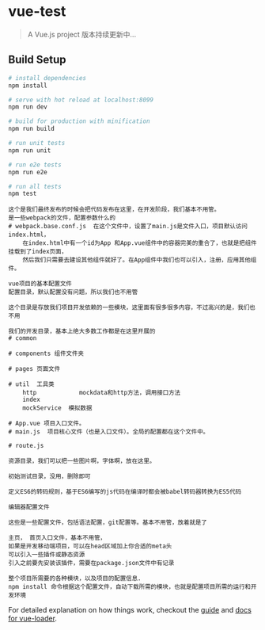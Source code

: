 # vue-test

> A Vue.js project  版本持续更新中...

## Build Setup

``` bash
# install dependencies
npm install

# serve with hot reload at localhost:8099
npm run dev

# build for production with minification
npm run build

# run unit tests
npm run unit

# run e2e tests
npm run e2e

# run all tests
npm test
```
<!-- 文件介绍 -->

<!-- build -->
	这个是我们最终发布的时候会把代码发布在这里，在开发阶段，我们基本不用管。
	是一些webpack的文件，配置参数什么的
	# webpack.base.conf.js  在这个文件中，设置了main.js是文件入口，项目默认访问index.html，
		在index.html中有一个id为App 和App.vue组件中的容器完美的重合了，也就是把组件挂载到了index页面，
		然后我们只需要去建设其他组件就好了。在App组件中我们也可以引入，注册，应用其他组件。
<!-- config -->
	vue项目的基本配置文件
	配置目录，默认配置没有问题，所以我们也不用管
<!-- node_modules -->
	这个目录是存放我们项目开发依赖的一些模块，这里面有很多很多内容，不过高兴的是，我们也不用
<!-- src -->
	我们的开发目录，基本上绝大多数工作都是在这里开展的
	# common

	# components 组件文件夹

	# pages 页面文件

	# util  工具类
		http			mockdata和http方法，调用接口方法
		index
		mockService  模拟数据

	# App.vue 项目入口文件。
	# main.js  项目核心文件（也是入口文件）。全局的配置都在这个文件中。

	# route.js

<!-- static -->
	资源目录，我们可以把一些图片啊，字体啊，放在这里。

<!-- test -->
	初始测试目录，没用，删除即可

<!-- .babelrc -->
	定义ES6的转码规则，基于ES6编写的js代码在编译时都会被babel转码器转换为ES5代码
<!-- .editorconfig -->
	编辑器配置文件

<!-- .eslintignore -->

<!-- .xxxx文件 -->
	这些是一些配置文件，包括语法配置，git配置等。基本不用管，放着就是了

<!-- .eslintrc.js -->

<!-- index.html -->
	主页，	首页入口文件，基本不用管，
	如果是开发移动端项目，可以在head区域加上你合适的meta头
	可以引入一些插件或静态资源
	引入之前要先安装该插件，需要在package.json文件中有记录

<!-- npm-debug.log -->


<!-- package.json -->
	整个项目所需要的各种模块，以及项目的配置信息.
	npm install 命令根据这个配置文件，自动下载所需的模块，也就是配置项目所需的运行和开发环境

For detailed explanation on how things work, checkout the [guide](http://vuejs-templates.github.io/webpack/) and [docs for vue-loader](http://vuejs.github.io/vue-loader).

